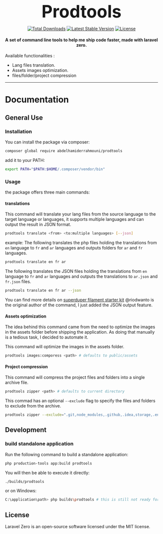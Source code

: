 <h1 align="center" style="font-size: 56px; margin: 0;">
    Prodtools
</h1>

<p align="center">
  <a href="https://packagist.org/packages/abdelhamiderrahmouni/prodtools"><img src="https://img.shields.io/packagist/dt/abdelhamiderrahmouni/prodtools.svg" alt="Total Downloads"></a>
  <a href="https://packagist.org/packages/abdelhamiderrahmouni/prodtools"><img src="https://img.shields.io/packagist/v/abdelhamiderrahmouni/prodtools.svg?label=stable" alt="Latest Stable Version"></a>
  <a href="https://packagist.org/packages/abdelhamiderrahmouni/prodtools"><img src="https://img.shields.io/packagist/l/abdelhamiderrahmouni/prodtools.svg" alt="License"></a>
</p>

<h4> <center>A set of command line tools to help me ship code faster, made with laravel zero.</center></h4>

Available functionalities :
- Lang files translation.
- Assets images optimization.
- files/folder/project compression
------

# Documentation
## General Use
### Installation
You can install the package via composer:
```bash
composer global require abdelhamiderrahmouni/prodtools
```
add it to your PATH:
```bash
export PATH="$PATH:$HOME/.composer/vendor/bin"
```

### Usage
the package offers three main commands:

#### translations
This command will translate your lang files from the source language to the target language or languages,
it supports multiple languages and can output the result in JSON format.
```bash
prodtools translate <from> <to:multiple languages> [--json]
```

example:
The following translates the php files holding the translations from `en` language to `fr` and `ar` languages
and outputs folders for `ar` and `fr` languages.
```bash
prodtools translate en fr ar
```

The following translates the JSON files holding the translations from `en` language to `fr` and `ar` languages
and outputs the translations to `ar.json` and `fr.json` files.
```bash
prodtools translate en fr ar --json
```
You can find more details on [superduper filament starter kit](https://github.com/riodwanto/superduper-filament-starter-kit)
@riodwanto is the original author of the command, I just added the JSON output feature.

#### Assets optimization
The idea behind this command came from the need to optimize the images in the assets folder before shipping the application.
As doing that manually is a tedious task, I decided to automate it.

This command will optimize the images in the assets folder.
```bash
prodtools images:comporess <path> # defaults to public/assets
```

#### Project compression

This command will compress the project files and folders into a single archive file.
```bash
prodtools zipper <path> # defaults to current directory
```

This commad has an optional `--exclude` flag to specify the files and folders to exclude from the archive.
```bash
prodtools zipper --exclude=".git,node_modules,.github,.idea,storage,.env,public/.htaccess"
```

## Development
### build standalone application
Run the following command to build a standalone application:
```bash
php production-tools app:build prodtools
```

You will then be able to execute it directly:
```bash
./builds/prodtools
```
or on Windows:
```bash
C:\application\path> php builds\prodtools # this is still not ready for windows
```

## License

Laravel Zero is an open-source software licensed under the MIT license.
